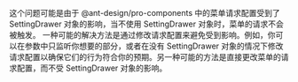 这个问题可能是由于 @ant-design/pro-components 中的菜单请求配置受到了 SettingDrawer 对象的影响，当不使用 SettingDrawer 对象时，菜单的请求不会被触发。
一种可能的解决方法是通过修改请求配置来避免受到影响。例如，你可以在参数中只监听你想要的部分，或者在没有 SettingDrawer 对象的情况下修改请求配置以确保它们的行为符合你的预期。另一种可能的方法是直接更改菜单的请求配置，而不受 SettingDrawer 对象的影响。
